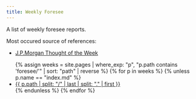 ```yaml
---
title: Weekly Foresee
---
```


A list of weekly foresee reports.

Most occured source of references:
- [J.P.Morgan Thought of the Week](https://am.jpmorgan.com/us/en/asset-management/adv/insights/market-insights/market-updates/weekly-market-recap/)


<ul>
{% assign weeks = site.pages | where_exp: "p", "p.path contains 'foresee/'" | sort: "path" | reverse %}
{% for p in weeks %}
  {% unless p.name == "index.md" %}
  <li>
    <a href="{{ p.url | relative_url }}">{{ p.path | split: "/" | last | split: "." | first }}</a>
  </li>
  {% endunless %}
{% endfor %}
</ul>

